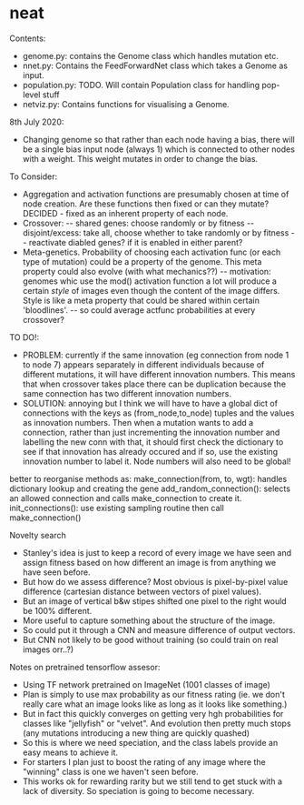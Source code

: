 # neat

Contents:
- genome.py: contains the Genome class which handles mutation etc.
- nnet.py: Contains the FeedForwardNet class which takes a Genome as input.
- population.py: TODO. Will contain Population class for handling pop-level stuff
- netviz.py: Contains functions for visualising a Genome.


8th July 2020:
- Changing genome so that rather than each node having
a bias, there will be a single bias input node (always 1)
which is connected to other nodes with a weight. This weight
mutates in order to change the bias.

To Consider:
- Aggregation and activation functions are presumably
chosen at time of node creation. Are these functions
then fixed or can they mutate? DECIDED - fixed as an inherent property of each node.
- Crossover:
-- shared genes: choose randomly or by fitness
-- disjoint/excess: take all, choose whether to take randomly or by fitness
-- reactivate diabled genes? if it is enabled in either parent?
- Meta-genetics. Probability of choosing each activation func (or each
type of mutation) could be a property of the genome. This meta 
property could also evolve (with what mechanics??)
-- motivation: genomes whic use the mod() activation function
a lot will produce a certain *style* of images even though the 
content of the image differs. Style is like a meta property that 
could be shared within certain 'bloodlines'.
-- so could average actfunc probabilities at every crossover?


TO DO!:
- PROBLEM: currently if the same innovation (eg connection from node 1 to node 7)
appears separately in different individuals because of different mutations,
it will have different innovation numbers. This means that when crossover
takes place there can be duplication because the same connection has two
different innovation numbers.
- SOLUTION: annoying but I think we will have to have a global dict of
connections with the keys as (from_node,to_node) tuples and the values
as innovation numbers. Then when a mutation wants to add a connection,
rather than just incrementing the innovation number and labelling the new conn
with that, it should first check the dictionary to see if that innovation
has already occured and if so, use the existing innovation number to label it.
Node numbers will also need to be global!

better to reorganise methods as:
make_connection(from, to, wgt): handles dictionary lookup and creating the gene
add_random_connection(): selects an allowed connection and calls make_connection to create it.
init_connections(): use existing sampling routine then call make_connection()

Novelty search
- Stanley's idea is just to keep a record of every image we have seen and 
assign fitness based on how different an image is from anything we have seen
before.
- But how do we assess difference? Most obvious is pixel-by-pixel value difference
(cartesian distance between vectors of pixel values).
- But an image of vertical b&w stipes shifted one pixel to the right would be 100%
different.
- More useful to capture something about the structure of the image.
- So could put it through a CNN and measure difference of output vectors.
- But CNN not likely to be good without training (so could train on real images orr..?)

Notes on pretrained tensorflow assesor:
- Using TF network pretrained on ImageNet (1001 classes of image)
- Plan is simply to use max probability as our fitness rating (ie. 
we don't really care what an image looks like as long as it looks 
like something.)
- But in fact this quickly converges on getting very hgh probabilities
for classes like "jellyfish" or "velvet". And evolution then pretty
much stops (any mutations introducing a new thing are quickly quashed)
- So this is where we need speciation, and the class labels provide an
easy means to achieve it.
- For starters I plan just to boost the rating of any image where the
"winning" class is one we haven't seen before.
- This works ok for rewarding rarity but we still tend to get stuck with 
a lack of diversity. So speciation is going to become necessary.